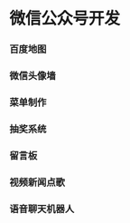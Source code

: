 # 微信公众号开发    

### 百度地图   
### 微信头像墙   
### 菜单制作   
### 抽奖系统   
### 留言板     
### 视频新闻点歌   
### 语音聊天机器人   

